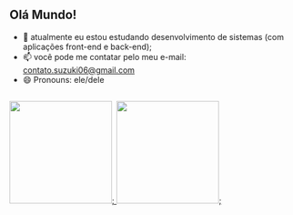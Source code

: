 ## Olá Mundo!

- 🌱 atualmente eu estou estudando desenvolvimento de sistemas (com aplicações front-end e back-end);
- 📫 você pode me contatar pelo meu e-mail: contato.suzuki06@gmail.com
- 😄 Pronouns: ele/dele

##
<div>
  <a href="https://github.com/MMuriloMarinhoSuzuki">
    <img height="180em" src="https://github-readme-stats.vercel.app/api?username=MMuriloMarinhoSuzuki&theme=highcontrast&show_icons=true&hide_border=true&count_private=true">;
    <img height="180em" src="https://github-readme-stats.vercel.app/api/top-langs/?username=MMuriloMarinhoSuzuki&theme=highcontrast&show_icons=true&hide_border=true&layout=compact">;
</div>
